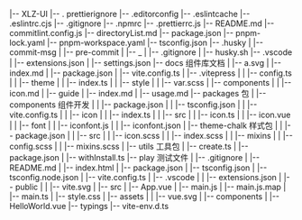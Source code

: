 |-- XLZ-UI
|-- . prettierignore
|-- .editorconfig
|-- .eslintcache
|-- .eslintrc.cjs
|-- .gitignore
|-- .npmrc
|-- .prettierrc.js
|-- README.md
|-- commitlint.config.js
|-- directoryList.md
|-- package.json
|-- pnpm-lock.yaml
|-- pnpm-workspace.yaml
|-- tsconfig.json
|-- .husky
| |-- commit-msg
| |-- pre-commit
| |-- \_
| |-- .gitignore
| |-- husky.sh
|-- .vscode
| |-- extensions.json
| |-- settings.json
|-- docs 组件库文档
| |-- a.svg
| |-- index.md
| |-- package.json
| |-- vite.config.ts
| |-- .vitepress
| | |-- config.ts
| | |-- theme
| | |-- index.ts
| | |-- style
| | |-- var.scss
| |-- components
| | |-- icon.md
| |-- guide
| |-- index.md
| |-- usage.md
|-- packages 包
| |-- components 组件开发
| | |-- package.json
| | |-- tsconfig.json
| | |-- vite.config.ts
| | |-- icon
| | |-- index.ts
| | |-- src
| | |-- icon.ts
| | |-- icon.vue
| | |-- font
| | |-- iconfont.js
| | |-- iconfont.json
| |-- theme-chalk 样式包
| | |-- package.json
| | |-- src
| | |-- icon.scss
| | |-- index.scss
| | |-- mixins
| | |-- config.scss
| | |-- mixins.scss
| |-- utils 工具包
| |-- create.ts
| |-- package.json
| |-- withInstall.ts
|-- play 测试文件
| |-- .gitignore
| |-- README.md
| |-- index.html
| |-- package.json
| |-- tsconfig.json
| |-- tsconfig.node.json
| |-- vite.config.ts
| |-- .vscode
| | |-- extensions.json
| |-- public
| | |-- vite.svg
| |-- src
| |-- App.vue
| |-- main.js
| |-- main.js.map
| |-- main.ts
| |-- style.css
| |-- assets
| | |-- vue.svg
| |-- components
| |-- HelloWorld.vue
|-- typings
|-- vite-env.d.ts
